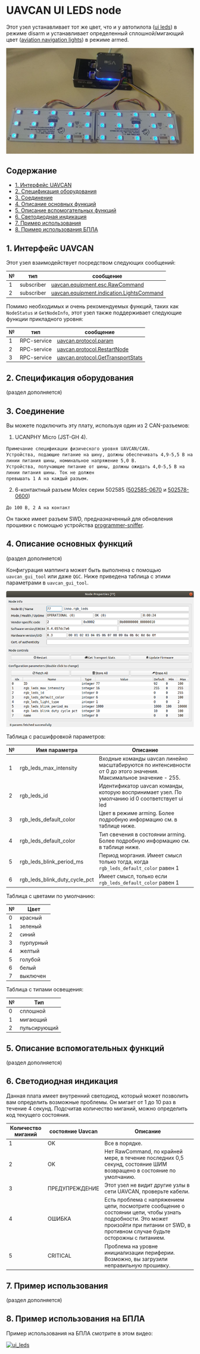 # UAVCAN UI LEDS node

Этот узел устанавливает тот же цвет, что и у автопилота ([ui leds](https://docs.px4.io/master/en/getting_started/led_meanings.html#ui-led)) в режиме disarm и устанавливает определенный сплошной/мигающий цвет ([aviation navigation lights](https://en.wikipedia.org/wiki/Navigation_light#Aviation_navigation_lights)) в режиме armed.

![ui_leds](ui_leds.jpg?raw=true "ui_leds")

## Содержание
  - [1. Интерфейс UAVCAN](#1-uavcan-interface)
  - [2. Спецификация оборудования](#2-hardware-specification)
  - [3. Соединение](#3-wire)
  - [4. Описание основных функций](#4-main-function-description)
  - [5. Описание вспомогательных функций](#5-auxiliary-functions-description)
  - [6. Светодиодная индикация](#6-diagn)
  - [7. Пример использования](#7-usage-example-on-a-table)
  - [8. Пример использования БПЛА](#8-uav-usage-example)

## 1. Интерфейс UAVCAN <a name="3-wire"></a> 

Этот узел взаимодействует посредством следующих сообщений:

| № | тип | сообщение |
| - | --------- | -------- |
| 1 | subscriber | [uavcan.equipment.esc.RawCommand](https://legacy.uavcan.org/Specification/7._List_of_standard_data_types/#rawcommand)|
| 2 | subscriber | [uavcan.equipment.indication.LightsCommand](https://legacy.uavcan.org/Specification/7._List_of_standard_data_types/#lightscommand)|

Помимо необходимых и очень рекомендуемых функций, таких как `NodeStatus` и `GetNodeInfo`, этот узел также поддерживает следующие функции прикладного уровня:

| № | тип | сообщение |
| - | --------- | -------- |
| 1 | RPC-service | [uavcan.protocol.param](https://legacy.uavcan.org/Specification/7._List_of_standard_data_types/#uavcanprotocolparam) |
| 2 | RPC-service | [uavcan.protocol.RestartNode](https://legacy.uavcan.org/Specification/7._List_of_standard_data_types/#restartnode) |
| 3 | RPC-service | [uavcan.protocol.GetTransportStats](https://legacy.uavcan.org/Specification/7._List_of_standard_data_types/#gettransportstats) |

## 2. Спецификация оборудования <a name="2-hardware-specification"></a> 

(раздел дополняется)

## 3. Соединение <a name="3-wire"></a> 

Вы можете подключить эту плату, используя один из 2 CAN-разъемов:

1. UCANPHY Micro (JST-GH 4).
```
Примечание спецификации физического уровня UAVCAN/CAN.
Устройства, подающие питание на шину, должны обеспечивать 4,9-5,5 В на линии питания шины, номинальное напряжение 5,0 В.
Устройства, получающие питание от шины, должны ожидать 4,0-5,5 В на линии питания шины. Ток не должен
превышать 1 А на каждый разъем.
```
2. 6-контактный разъем Molex серии 502585 ([502585-0670](https://www.molex.com/molex/products/part-detail/pcb_receptacles/5025850670) и [502578-0600](https://www.molex.com/molex/products/part-detail/crimp_housings/5025780600))

```
До 100 В, 2 A на контакт
```

Он также имеет разъем SWD, предназначенный для обновления прошивки с помощью устройства [programmer-sniffer](doc/programmer_sniffer/README.md).

## 4. Описание основных функций <a name="4-main-function-description"></a> 

(раздел дополняется)

Конфигурация маппинга может быть выполнена с помощью `uavcan_gui_tool` или даже `QGC`. Ниже приведена таблица с этими параметрами в `uavcan_gui_tool`.

![params](params.png?raw=true "params")

Таблица с расшифровкой параметров:

| № | Имя параметра | Описание |
| - | -------------- | -------- |
| 1 | rgb_leds_max_intensity | Входные команды uavcan линейно масштабируются по интенсивности от 0 до этого значения. Максимальное значение - 255. |
| 2 | rgb_leds_id | Идентификатор uavcan команды, которую воспринимает узел. По умолчанию id 0 соответствует ui led |
| 3 | rgb_leds_default_color | Цвет в режиме arming. Более подробную информацию см. в таблице ниже. |
| 4 | rgb_leds_default_color | Тип свечения в состоянии arming. Более подробную информацию см. в таблице ниже. |
| 5 | rgb_leds_blink_period_ms | Период моргания. Имеет смысл только тогда, когда `rgb_leds_default_color` равен 1 |
| 6 | rgb_leds_blink_duty_cycle_pct | Имеет смысл, только если `rgb_leds_default_color` равен 1 |

Таблица с цветами по умолчанию:

| № | Цвет |
| - | ----------- |
| 0 | красный |
| 1 | зеленый |
| 2 | синий |
| 3 | пурпурный |
| 4 | желтый |
| 5 | голубой |
| 6 | белый |
| 7 | выключен |

Таблица с типами освещения:

| № | Тип |
| - | ----------- |
| 0 | сплошной |
| 1 | мигающий |
| 2 | пульсирующий |

## 5. Описание вспомогательных функций  <a name="5-auxiliary-function-description"></a> 

(раздел дополняется)

## 6. Светодиодная индикация  <a name="6-diagn"></a> 

Данная плата имеет внутренний светодиод, который может позволить вам определить возможные проблемы. Он мигает от 1 до 10 раз в течение 4 секунд. Подсчитав количество миганий, можно определить код текущего состояния.

| Количество миганий | состояние Uavcan | Описание |
| ---------------- | -------------- | ------------------------------- |
| 1 | OK | Все в порядке.                |
| 2 | OK | Нет RawCommand, по крайней мере, в течение последних 0,5 секунд, состояние ШИМ возвращено в состояние по умолчанию. |
| 3 | ПРЕДУПРЕЖДЕНИЕ | Этот узел не видит другие узлы в сети UAVCAN, проверьте кабели. |
| 4 | ОШИБКА | Есть проблема с напряжением цепи, посмотрите сообщение о состоянии цепи, чтобы узнать подробности. Это может произойти при питании от SWD, в противном случае будьте осторожны с питанием. |
| 5 | CRITICAL | Проблема на уровне инициализации периферии. Возможно, вы загрузили неправильную прошивку. |

## 7. Пример использования  <a name="7-usage-example-on-a-table"></a> 

(раздел дополняется)

## 8. Пример использования на БПЛА  <a name="8-uav-usage-example"></a> 

Пример использования на БПЛА cмотрите в этом видео:

[![ui_leds](https://img.youtube.com/vi/s0HAyvo1ACk/0.jpg)](https://youtu.be/s0HAyvo1ACk)
